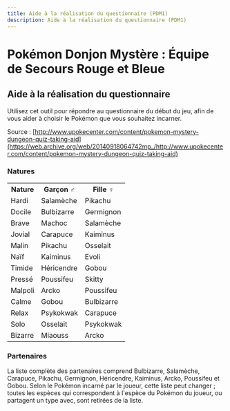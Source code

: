 ```yaml
---
title: Aide à la réalisation du questionnaire (PDM1)
description: Aide à la réalisation du questionnaire (PDM1)
---
```

# Pokémon Donjon Mystère : Équipe de Secours Rouge et Bleue
## Aide à la réalisation du questionnaire

Utilisez cet outil pour répondre au questionnaire du début du jeu, afin de vous aider à choisir le Pokémon que vous souhaitez incarner.

Source : [http://www.upokecenter.com/content/pokemon-mystery-dungeon-quiz-taking-aid](https://web.archive.org/web/20140918064742mp_/http://www.upokecenter.com/content/pokemon-mystery-dungeon-quiz-taking-aid)

<script type="text/javascript" src="/assets/js/tools/PMD1/quiz.js">
</script>
<script type="text/javascript" src="/assets/js/tools/PMD1/areas-fr.js">
</script>
<script type="text/javascript">
    <!--
    let loc=self.location.href
    if(loc.charAt(loc.length-1)=="/"){
     self.location.replace(loc.substr(0,loc.length-1))
    }
    
    let qflags=[]
    let natures=[]
    let quesleft=8
    
    let genderpokemon=
    "04001900010098004200040007009E00"+
    "190068009E0085009B001B0118014501"+
    "150118011B0101003600070068003600"+
    "34001501"
    
    function c2c(s,c){
     return parseInt(s.substr(c<<1,2),16)
    }
    function c2w(s,c){
     return c2c(s,c<<1)|(c2c(s,(c<<1)+1)<<8)
    }
    
    for(let i=0;i<56;i++){
     qflags[i]=0
    }
    for(let i=0;i<13;i++){
     natures[i]=0
    }
    
    function radio(name,id,value,label){
     return "<input type=\"radio\" name=\""+name+"\" id=\""+id+"\" value=\""+value+"\" "
           +" onclick=\"radiocheck(this)\" />"
           +"<label for=\""+id+"\">"+label+"</label>"
    }
    
    function option(x){
     return parseInt(x[x.selectedIndex].value)
    }
    
    function questionlist(){
     let ret="<xmp>"
     for(let i=0;i<questions.length;i++){
      let group=parseInt(quesgroups.charAt(i),16)
      let ques=questions[i]
      ret+="<p>"+ques[0]+" [Group "+group+"]</p><ul>\r\n"
      for(let k=0;k<ques.length-2;k++){
       ret+="<li>"+ques[k+2]
       ret+=" ("
       let comma=0
       for(let j=0;j<13;j++){
        if(answers[ques[1]+k][j]){
         if(comma)ret+=" ; "
         ret+=naturenames[j]+" : "+answers[ques[1]+k][j];
         comma=1
        }
       }
       ret+=")</li>\r\n"
      }
      ret+="</ul>\r\n"
     }
     ret+="</xmp>"
     document.write(ret)
    }
    
    function loadquestion(q,dst,qname){
     let o=document.getElementById(dst)
     let oLeft=document.getElementById("quesleft")
     let ques=questions[q]
     let answer=ques[1]
     let ret="<p>"+ques[0]+"</p>\r\n"
     ret+="<table><tr><th>Réponses</th><th>Changements de score</th>";
     ret+="</tr>"
     for(let i=2;i<ques.length;i++){
      ret+="<tr><td>"
      ret+=radio(qname,qname+""+(i-2),i-2,ques[i])+"\r\n"
      ret+="</td><td>"
      let comma=0
      for(let j=0;j<13;j++){
       if(answers[answer][j]){
        if(comma)ret+=" ; "
        ret+=naturenames[j]+" : "+answers[answer][j];
        comma=1
       }
      }
      ret+="</td></tr>"
      answer++
     }
     ret+="</table>"
     o.innerHTML=ret
     oLeft.innerHTML="<p><b>Questions restantes : "+quesleft+"</b></p>"
    }
    
    function sortfunc(a,b){
     if(a[0]==b[0])return 0
     return (a[0]<b[0])?-1:1
    }
    
    function writequestions(name){
     let sorted=[]
     for(let i=0;i<questions.length;i++){
      let question=questions[i][0].replace(/<.*?>/g,"")
      if(question.length>80){
       question=question.substr(0,80)+"..."
      }
      sorted[i]=[question,i]
     }
     sorted=sorted.sort(sortfunc)
     document.write("<select name=\""+name+"\" onchange=\"loadques(this.form)\">\r\n")
     document.write("<option value=\"-1\">Sélectionnez une question.</option>\r\n");
     for(let i=0;i<questions.length;i++){
      document.write("<option value=\""+sorted[i][1]+"\">"
        +sorted[i][0]+"</option>\r\n");
     }
     document.write("</select>\r\n")
    }
    
    function radiocheck(rad){
     let val=parseInt(rad.value)
     let o=document.getElementById("quesdiv")
     let oLeft=document.getElementById("quesleft")
     let oStatus=document.getElementById("quesstatus")
     let oResult=document.getElementById("quesresult")
     let q=option(rad.form.queslist)
     let answer=questions[q][1]+val
     let ans=answers[answer]
     let maxnature=-1
     let maxholders=[]
     let bestnature
     if(quesleft<=0){
      return
     }
     if(answer!=22){
      quesleft=quesleft-1
     }
     let result="<ul>";
     for(let i=0;i<13;i++){
      natures[i]+=ans[i]
      result+="<li>"+naturenames[i]+" : "+natures[i]+"</li>"
      maxnature=Math.max(maxnature,natures[i])
     }
     result+="</ul>"
     o.innerHTML=""
     oLeft.innerHTML="<p><b>Questions restantes : "+quesleft+"</b></p>"
     oStatus.innerHTML=result
     if(quesleft==0){
      for(let i=0;i<13;i++){
       if(natures[i]==maxnature){
        maxholders[maxholders.length]=i
       }
      }
      bestnature=maxholders[Math.floor(Math.random()*maxholders.length)]
      let boypokemon=pokemon[c2w(genderpokemon,(bestnature<<1))]
      let girlpokemon=pokemon[c2w(genderpokemon,(bestnature<<1)+1)]
      oResult.innerHTML="<p>"+naturetext[bestnature]+"</p><ul>"
       +"<li>Garçon : ... le Pokémon "+boypokemon+"!</li>"
       +"<li>Fille : ... le Pokémon "+girlpokemon+"!</li>"
       +"</ul>";
     }
    }
    
    function loadques(form){
     let q=option(form.queslist)
     if(q>=0){
      loadquestion(q,"quesdiv","question")
     }
    }
    
    //-->
</script>
<script type="text/javascript">
    <!--
        writequestions("queslist");
        //-->
</script>
<div id="quesleft">
</div>
<div id="quesdiv">
</div>
<div id="quesstatus">
</div>
<div id="quesresult">
</div>

### Natures
<table>
    <tr>
        <th>Nature
        </th>
        <th>Garçon ♂
        </th>
        <th>Fille ♀
        </th>
    </tr>
    <tr>
        <td>Hardi
        </td>
        <td>Salamèche
        </td>
        <td>Pikachu
        </td>
    </tr>
    <tr>
        <td>Docile
        </td>
        <td>Bulbizarre
        </td>
        <td>Germignon
        </td>
    </tr>
    <tr>
        <td>Brave
        </td>
        <td>Machoc
        </td>
        <td>Salamèche
        </td>
    </tr>
    <tr>
        <td>Jovial
        </td>
        <td>Carapuce
        </td>
        <td>Kaiminus
        </td>
    </tr>
    <tr>
        <td>Malin
        </td>
        <td>Pikachu
        </td>
        <td>Osselait
        </td>
    </tr>
    <tr>
        <td>Naïf
        </td>
        <td>Kaiminus
        </td>
        <td>Evoli
        </td>
    </tr>
    <tr>
        <td>Timide
        </td>
        <td>Héricendre
        </td>
        <td>Gobou
        </td>
    </tr>
    <tr>
        <td>Pressé
        </td>
        <td>Poussifeu
        </td>
        <td>Skitty
        </td>
    </tr>
    <tr>
        <td>Malpoli
        </td>
        <td>Arcko
        </td>
        <td>Poussifeu
        </td>
    </tr>
    <tr>
        <td>Calme
        </td>
        <td>Gobou
        </td>
        <td>Bulbizarre
        </td>
    </tr>
    <tr>
        <td>Relax
        </td>
        <td>Psykokwak
        </td>
        <td>Carapuce
        </td>
    </tr>
    <tr>
        <td>Solo
        </td>
        <td>Osselait
        </td>
        <td>Psykokwak
        </td>
    </tr>
    <tr>
        <td>Bizarre
        </td>
        <td>Miaouss
        </td>
        <td>Arcko
        </td>
    </tr>
</table>

### Partenaires
La liste complète des partenaires comprend Bulbizarre, Salamèche, Carapuce, Pikachu, Germignon, Héricendre, Kaiminus, Arcko, Poussifeu et Gobou. Selon le Pokémon incarné par le joueur, cette liste peut changer ; toutes les espèces qui correspondent à l'espèce du Pokémon du joueur, ou partagent un type avec, sont retirées de la liste.
